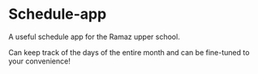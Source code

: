 # Schedule-app
A useful schedule app for the Ramaz upper school.

Can keep track of the days of the entire month and can be fine-tuned to your convenience!

